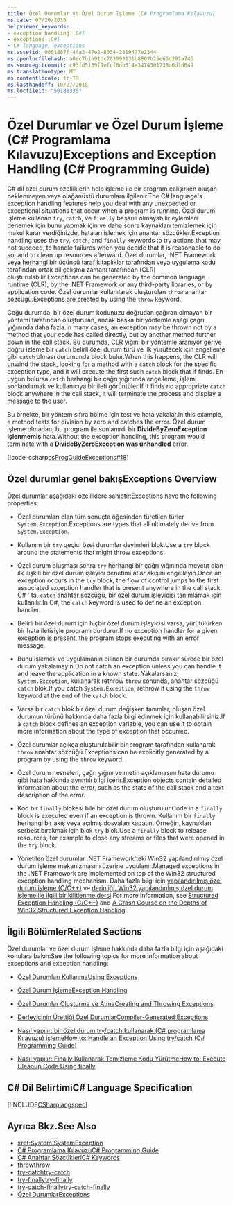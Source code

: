 ```yaml
---
title: Özel Durumlar ve Özel Durum İşleme (C# Programlama Kılavuzu)
ms.date: 07/20/2015
helpviewer_keywords:
- exception handling [C#]
- exceptions [C#]
- C# language, exceptions
ms.assetid: 0001887f-4fa2-47e2-8034-2819477e2344
ms.openlocfilehash: a0ec7b1a91dc701093131b8807b25e66d291a746
ms.sourcegitcommit: c93fd5139f9efcf6db514e3474301738a6d1d649
ms.translationtype: MT
ms.contentlocale: tr-TR
ms.lasthandoff: 10/27/2018
ms.locfileid: "50188335"
---
```

# <a name="exceptions-and-exception-handling-c-programming-guide"></a><span data-ttu-id="36510-102">Özel Durumlar ve Özel Durum İşleme (C# Programlama Kılavuzu)</span><span class="sxs-lookup"><span data-stu-id="36510-102">Exceptions and Exception Handling (C# Programming Guide)</span></span>
<span data-ttu-id="36510-103">C# dil özel durum özelliklerin help işleme ile bir program çalışırken oluşan beklenmeyen veya olağanüstü durumlara ilgilenir.</span><span class="sxs-lookup"><span data-stu-id="36510-103">The C# language's exception handling features help you deal with any unexpected or exceptional situations that occur when a program is running.</span></span> <span data-ttu-id="36510-104">Özel durum işleme kullanan `try`, `catch`, ve `finally` başarılı olmayabilir eylemleri denemek için bunu yapmak için ve daha sonra kaynakları temizlemek için makul karar verdiğinizde, hataları işlemek için anahtar sözcükler.</span><span class="sxs-lookup"><span data-stu-id="36510-104">Exception handling uses the `try`, `catch`, and `finally` keywords to try actions that may not succeed, to handle failures when you decide that it is reasonable to do so, and to clean up resources afterward.</span></span> <span data-ttu-id="36510-105">Özel durumlar, .NET Framework veya herhangi bir üçüncü taraf kitaplıklar tarafından veya uygulama kodu tarafından ortak dil çalışma zamanı tarafından (CLR) oluşturulabilir.</span><span class="sxs-lookup"><span data-stu-id="36510-105">Exceptions can be generated by the common language runtime (CLR), by the .NET Framework or any third-party libraries, or by application code.</span></span> <span data-ttu-id="36510-106">Özel durumlar kullanılarak oluşturulan `throw` anahtar sözcüğü.</span><span class="sxs-lookup"><span data-stu-id="36510-106">Exceptions are created by using the `throw` keyword.</span></span>  
  
 <span data-ttu-id="36510-107">Çoğu durumda, bir özel durum kodunuzu doğrudan çağıran olmayan bir yöntemi tarafından oluşturulan, ancak başka bir yöntemle aşağı çağrı yığınında daha fazla.</span><span class="sxs-lookup"><span data-stu-id="36510-107">In many cases, an exception may be thrown not by a method that your code has called directly, but by another method further down in the call stack.</span></span> <span data-ttu-id="36510-108">Bu durumda, CLR yığını bir yöntemle aranıyor geriye doğru izleme bir `catch` belirli özel durum türü ve ilk yürütecek için engelleme gibi `catch` olması durumunda block bulur.</span><span class="sxs-lookup"><span data-stu-id="36510-108">When this happens, the CLR will unwind the stack, looking for a method with a `catch` block for the specific exception type, and it will execute the first such `catch` block that if finds.</span></span> <span data-ttu-id="36510-109">En uygun bulursa `catch` herhangi bir çağrı yığınında engelleme, işlemi sonlandırmak ve kullanıcıya bir ileti görüntüler.</span><span class="sxs-lookup"><span data-stu-id="36510-109">If it finds no appropriate `catch` block anywhere in the call stack, it will terminate the process and display a message to the user.</span></span>  
  
 <span data-ttu-id="36510-110">Bu örnekte, bir yöntem sıfıra bölme için test ve hata yakalar.</span><span class="sxs-lookup"><span data-stu-id="36510-110">In this example, a method tests for division by zero and catches the error.</span></span> <span data-ttu-id="36510-111">Özel durum işleme olmadan, bu program ile sonlanırdı bir **DivideByZeroException işlenmemiş** hata.</span><span class="sxs-lookup"><span data-stu-id="36510-111">Without the exception handling, this program would terminate with a **DivideByZeroException was unhandled** error.</span></span>  
  
 [!code-csharp[csProgGuideExceptions#18](../../../csharp/programming-guide/exceptions/codesnippet/CSharp/exceptions-and-exception-handling_1.cs)]  
  
## <a name="exceptions-overview"></a><span data-ttu-id="36510-112">Özel durumlar genel bakış</span><span class="sxs-lookup"><span data-stu-id="36510-112">Exceptions Overview</span></span>  
 <span data-ttu-id="36510-113">Özel durumlar aşağıdaki özelliklere sahiptir:</span><span class="sxs-lookup"><span data-stu-id="36510-113">Exceptions have the following properties:</span></span>  
  
-   <span data-ttu-id="36510-114">Özel durumları olan tüm sonuçta öğesinden türetilen türler `System.Exception`.</span><span class="sxs-lookup"><span data-stu-id="36510-114">Exceptions are types that all ultimately derive from `System.Exception`.</span></span>  
  
-   <span data-ttu-id="36510-115">Kullanım bir `try` geçici özel durumlar deyimleri blok.</span><span class="sxs-lookup"><span data-stu-id="36510-115">Use a `try` block around the statements that might throw exceptions.</span></span>  
  
-   <span data-ttu-id="36510-116">Özel durum oluşması sonra `try` herhangi bir çağrı yığınında mevcut olan ilk ilişkili bir özel durum işleyici denetimi atlar akışını engelleyin.</span><span class="sxs-lookup"><span data-stu-id="36510-116">Once an exception occurs in the `try` block, the flow of control jumps to the first associated exception handler that is present anywhere in the call stack.</span></span> <span data-ttu-id="36510-117">C# ' ta, `catch` anahtar sözcüğü, bir özel durum işleyicisi tanımlamak için kullanılır.</span><span class="sxs-lookup"><span data-stu-id="36510-117">In C#, the `catch` keyword is used to define an exception handler.</span></span>  
  
-   <span data-ttu-id="36510-118">Belirli bir özel durum için hiçbir özel durum işleyicisi varsa, yürütülürken bir hata iletisiyle programı durdurur.</span><span class="sxs-lookup"><span data-stu-id="36510-118">If no exception handler for a given exception is present, the program stops executing with an error message.</span></span>  
  
-   <span data-ttu-id="36510-119">Bunu işlemek ve uygulamanın bilinen bir durumda bırakır sürece bir özel durum yakalamayın.</span><span class="sxs-lookup"><span data-stu-id="36510-119">Do not catch an exception unless you can handle it and leave the application in a known state.</span></span> <span data-ttu-id="36510-120">Yakalarsanız, `System.Exception`, kullanarak rethrow `throw` sonunda, anahtar sözcüğü `catch` blok.</span><span class="sxs-lookup"><span data-stu-id="36510-120">If you catch `System.Exception`, rethrow it using the `throw` keyword at the end of the `catch` block.</span></span>  
  
-   <span data-ttu-id="36510-121">Varsa bir `catch` blok bir özel durum değişken tanımlar, oluşan özel durumun türünü hakkında daha fazla bilgi edinmek için kullanabilirsiniz.</span><span class="sxs-lookup"><span data-stu-id="36510-121">If a `catch` block defines an exception variable, you can use it to obtain more information about the type of exception that occurred.</span></span>  
  
-   <span data-ttu-id="36510-122">Özel durumlar açıkça oluşturulabilir bir program tarafından kullanarak `throw` anahtar sözcüğü.</span><span class="sxs-lookup"><span data-stu-id="36510-122">Exceptions can be explicitly generated by a program by using the `throw` keyword.</span></span>  
  
-   <span data-ttu-id="36510-123">Özel durum nesneleri, çağrı yığını ve metin açıklamasını hata durumu gibi hata hakkında ayrıntılı bilgi içerir.</span><span class="sxs-lookup"><span data-stu-id="36510-123">Exception objects contain detailed information about the error, such as the state of the call stack and a text description of the error.</span></span>  
  
-   <span data-ttu-id="36510-124">Kod bir `finally` blokesi bile bir özel durum oluşturulur.</span><span class="sxs-lookup"><span data-stu-id="36510-124">Code in a `finally` block is executed even if an exception is thrown.</span></span> <span data-ttu-id="36510-125">Kullanım bir `finally` herhangi bir akış veya açılmış dosyaları kapatın. Örneğin, kaynakları serbest bırakmak için blok `try` blok.</span><span class="sxs-lookup"><span data-stu-id="36510-125">Use a `finally` block to release resources, for example to close any streams or files that were opened in the `try` block.</span></span>  
  
-   <span data-ttu-id="36510-126">Yönetilen özel durumlar .NET Framework'teki Win32 yapılandırılmış özel durum işleme mekanizmasını üzerine uygulanır.</span><span class="sxs-lookup"><span data-stu-id="36510-126">Managed exceptions in the .NET Framework are implemented on top of the Win32 structured exception handling mechanism.</span></span> <span data-ttu-id="36510-127">Daha fazla bilgi için [yapılandırılmış özel durum işleme (C/C++)](/cpp/cpp/structured-exception-handling-c-cpp) ve [derinliği, Win32 yapılandırılmış özel durum işleme ile ilgili bir kilitlenme dersi](https://bytepointer.com/resources/pietrek_crash_course_depths_of_win32_seh.htm).</span><span class="sxs-lookup"><span data-stu-id="36510-127">For more information, see [Structured Exception Handling (C/C++)](/cpp/cpp/structured-exception-handling-c-cpp) and [A Crash Course on the Depths of Win32 Structured Exception Handling](https://bytepointer.com/resources/pietrek_crash_course_depths_of_win32_seh.htm).</span></span>  
  
## <a name="related-sections"></a><span data-ttu-id="36510-128">İlgili Bölümler</span><span class="sxs-lookup"><span data-stu-id="36510-128">Related Sections</span></span>  
 <span data-ttu-id="36510-129">Özel durumlar ve özel durum işleme hakkında daha fazla bilgi için aşağıdaki konulara bakın:</span><span class="sxs-lookup"><span data-stu-id="36510-129">See the following topics for more information about exceptions and exception handling:</span></span>  
  
-   [<span data-ttu-id="36510-130">Özel Durumları Kullanma</span><span class="sxs-lookup"><span data-stu-id="36510-130">Using Exceptions</span></span>](../../../csharp/programming-guide/exceptions/using-exceptions.md)  
  
-   [<span data-ttu-id="36510-131">Özel Durum İşleme</span><span class="sxs-lookup"><span data-stu-id="36510-131">Exception Handling</span></span>](../../../csharp/programming-guide/exceptions/exception-handling.md)  
  
-   [<span data-ttu-id="36510-132">Özel Durumlar Oluşturma ve Atma</span><span class="sxs-lookup"><span data-stu-id="36510-132">Creating and Throwing Exceptions</span></span>](../../../csharp/programming-guide/exceptions/creating-and-throwing-exceptions.md)  
  
-   [<span data-ttu-id="36510-133">Derleyicinin Ürettiği Özel Durumlar</span><span class="sxs-lookup"><span data-stu-id="36510-133">Compiler-Generated Exceptions</span></span>](../../../csharp/programming-guide/exceptions/compiler-generated-exceptions.md)  
  
-   [<span data-ttu-id="36510-134">Nasıl yapılır: bir özel durum try/catch kullanarak (C# programlama Kılavuzu) işleme</span><span class="sxs-lookup"><span data-stu-id="36510-134">How to: Handle an Exception Using try/catch (C# Programming Guide)</span></span>](../../../csharp/programming-guide/exceptions/how-to-handle-an-exception-using-try-catch.md)  
  
-   [<span data-ttu-id="36510-135">Nasıl yapılır: Finally Kullanarak Temizleme Kodu Yürütme</span><span class="sxs-lookup"><span data-stu-id="36510-135">How to: Execute Cleanup Code Using finally</span></span>](../../../csharp/programming-guide/exceptions/how-to-execute-cleanup-code-using-finally.md)  
  
## <a name="c-language-specification"></a><span data-ttu-id="36510-136">C# Dil Belirtimi</span><span class="sxs-lookup"><span data-stu-id="36510-136">C# Language Specification</span></span>  
 [!INCLUDE[CSharplangspec](~/includes/csharplangspec-md.md)]  
  
## <a name="see-also"></a><span data-ttu-id="36510-137">Ayrıca Bkz.</span><span class="sxs-lookup"><span data-stu-id="36510-137">See Also</span></span>

- <xref:System.SystemException>  
- [<span data-ttu-id="36510-138">C# Programlama Kılavuzu</span><span class="sxs-lookup"><span data-stu-id="36510-138">C# Programming Guide</span></span>](../../../csharp/programming-guide/index.md)  
- [<span data-ttu-id="36510-139">C# Anahtar Sözcükleri</span><span class="sxs-lookup"><span data-stu-id="36510-139">C# Keywords</span></span>](../../../csharp/language-reference/keywords/index.md)  
- [<span data-ttu-id="36510-140">throw</span><span class="sxs-lookup"><span data-stu-id="36510-140">throw</span></span>](../../../csharp/language-reference/keywords/throw.md)  
- [<span data-ttu-id="36510-141">try-catch</span><span class="sxs-lookup"><span data-stu-id="36510-141">try-catch</span></span>](../../../csharp/language-reference/keywords/try-catch.md)  
- [<span data-ttu-id="36510-142">try-finally</span><span class="sxs-lookup"><span data-stu-id="36510-142">try-finally</span></span>](../../../csharp/language-reference/keywords/try-finally.md)  
- [<span data-ttu-id="36510-143">try-catch-finally</span><span class="sxs-lookup"><span data-stu-id="36510-143">try-catch-finally</span></span>](../../../csharp/language-reference/keywords/try-catch-finally.md)  
- [<span data-ttu-id="36510-144">Özel Durumlar</span><span class="sxs-lookup"><span data-stu-id="36510-144">Exceptions</span></span>](../../../standard/exceptions/index.md)  
